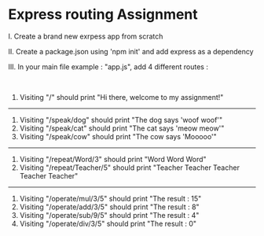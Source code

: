 # Express routing Assignment

I. Create a brand new exrpess app from scratch

II. Create a package.json using 'npm init' and add express as a dependency

III. In your main file example : "app.js", add 4 different routes :

<br>

1. Visiting "/" should print "Hi there, welcome to my assignment!"

---

1. Visiting "/speak/dog" should print "The dog says 'woof woof'"
2. Visiting "/speak/cat" should print "The cat says 'meow meow'"
3. Visiting "/speak/cow" should print "The cow says 'Mooooo'"

---

1. Visiting "/repeat/Word/3" should print "Word Word Word"
2. Visiting "/repeat/Teacher/5" should print "Teacher Teacher Teacher Teacher Teacher"

---

1. Visiting "/operate/mul/3/5" should print "The result : 15"
2. Visiting "/operate/add/3/5" should print "The result : 8"
3. Visiting "/operate/sub/9/5" should print "The result : 4"
4. Visiting "/operate/div/3/5" should print "The result : 0"
